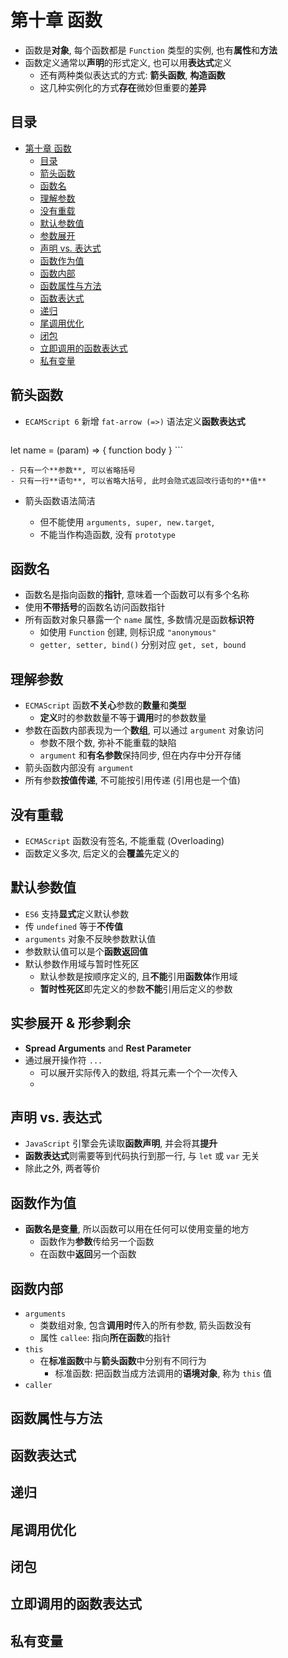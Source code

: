 # 第十章 函数

- 函数是**对象**, 每个函数都是 `Function` 类型的实例, 也有**属性**和**方法**
- 函数定义通常以**声明**的形式定义, 也可以用**表达式**定义
  - 还有两种类似表达式的方式: **箭头函数**, **构造函数**
  - 这几种实例化的方式**存在**微妙但重要的**差异**

## 目录

- [第十章 函数](#第十章-函数)
  - [目录](#目录)
  - [箭头函数](#箭头函数)
  - [函数名](#函数名)
  - [理解参数](#理解参数)
  - [没有重载](#没有重载)
  - [默认参数值](#默认参数值)
  - [参数展开](#参数展开)
  - [声明 vs. 表达式](#声明-vs-表达式)
  - [函数作为值](#函数作为值)
  - [函数内部](#函数内部)
  - [函数属性与方法](#函数属性与方法)
  - [函数表达式](#函数表达式)
  - [递归](#递归)
  - [尾调用优化](#尾调用优化)
  - [闭包](#闭包)
  - [立即调用的函数表达式](#立即调用的函数表达式)
  - [私有变量](#私有变量)

## 箭头函数

- `ECAMScript 6` 新增 `fat-arrow (=>)` 语法定义**函数表达式**

	```js
let name = (param) => { function body }
	```
	
	- 只有一个**参数**, 可以省略括号
	- 只有一行**语句**, 可以省略大括号, 此时会隐式返回改行语句的**值**
	
- 箭头函数语法简洁

  - 但不能使用 `arguments, super, new.target`,
  - 不能当作构造函数, 没有 `prototype`

## 函数名

- 函数名是指向函数的**指针**, 意味着一个函数可以有多个名称
- 使用**不带括号**的函数名访问函数指针
- 所有函数对象只暴露一个 `name` 属性, 多数情况是函数**标识符**
  - 如使用 `Function` 创建, 则标识成 `"anonymous"`
  - `getter, setter, bind()` 分别对应 `get, set, bound`

## 理解参数

- `ECMAScript` 函数**不关心**参数的**数量**和**类型**
  - **定义**时的参数数量不等于**调用**时的参数数量
- 参数在函数内部表现为一个**数组**, 可以通过 `argument` 对象访问
  - 参数不限个数, 弥补不能重载的缺陷
  - `argument` 和**有名参数**保持同步, 但在内存中分开存储
- 箭头函数内部没有 `argument`
- 所有参数**按值传递**, 不可能按引用传递 (引用也是一个值)

## 没有重载

- `ECMAScript` 函数没有签名, 不能重载 (Overloading)
- 函数定义多次, 后定义的会**覆盖**先定义的

## 默认参数值

- `ES6` 支持**显式**定义默认参数
- 传 `undefined` 等于**不传值**
- `arguments` 对象不反映参数默认值
- 参数默认值可以是个**函数返回值**
- 默认参数作用域与暂时性死区
  - 默认参数是按顺序定义的, 且**不能**引用**函数体**作用域
  - **暂时性死区**即先定义的参数**不能**引用后定义的参数

## 实参展开 & 形参剩余

- **Spread Arguments** and **Rest Parameter**
- 通过展开操作符 `...`
  - 可以展开实际传入的数组, 将其元素一个个一次传入
  - 

## 声明 vs. 表达式

- `JavaScript` 引擎会先读取**函数声明**, 并会将其**提升**
- **函数表达式**则需要等到代码执行到那一行, 与 `let` 或 `var` 无关
- 除此之外, 两者等价

## 函数作为值

- **函数名是变量**, 所以函数可以用在任何可以使用变量的地方
  - 函数作为**参数**传给另一个函数
  - 在函数中**返回**另一个函数

## 函数内部

- `arguments`
  - 类数组对象, 包含**调用时**传入的所有参数, 箭头函数没有
  - 属性 `callee`: 指向**所在函数**的指针
- `this`
  - 在**标准函数**中与**箭头函数**中分别有不同行为
    - 标准函数: 把函数当成方法调用的**语境对象**, 称为 `this` 值
- `caller`

## 函数属性与方法

## 函数表达式

## 递归

## 尾调用优化

## 闭包

## 立即调用的函数表达式

## 私有变量

